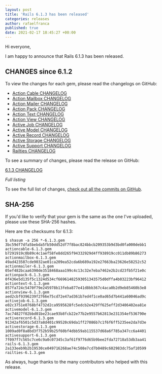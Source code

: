 ```yaml
---
layout: post
title: 'Rails 6.1.3 has been released'
categories: releases
author: rafaelfranca
published: true
date: 2021-02-17 18:45:27 +00:00
---
```

Hi everyone,

I am happy to announce that Rails 6.1.3 has been released.


## CHANGES since 6.1.2

To view the changes for each gem, please read the changelogs on GitHub:
* [Action Cable CHANGELOG](https://github.com/rails/rails/blob/v6.1.3/actioncable/CHANGELOG.md)
* [Action Mailbox CHANGELOG](https://github.com/rails/rails/blob/v6.1.3/actionmailbox/CHANGELOG.md)
* [Action Mailer CHANGELOG](https://github.com/rails/rails/blob/v6.1.3/actionmailer/CHANGELOG.md)
* [Action Pack CHANGELOG](https://github.com/rails/rails/blob/v6.1.3/actionpack/CHANGELOG.md)
* [Action Text CHANGELOG](https://github.com/rails/rails/blob/v6.1.3/actiontext/CHANGELOG.md)
* [Action View CHANGELOG](https://github.com/rails/rails/blob/v6.1.3/actionview/CHANGELOG.md)
* [Active Job CHANGELOG](https://github.com/rails/rails/blob/v6.1.3/activejob/CHANGELOG.md)
* [Active Model CHANGELOG](https://github.com/rails/rails/blob/v6.1.3/activemodel/CHANGELOG.md)
* [Active Record CHANGELOG](https://github.com/rails/rails/blob/v6.1.3/activerecord/CHANGELOG.md)
* [Active Storage CHANGELOG](https://github.com/rails/rails/blob/v6.1.3/activestorage/CHANGELOG.md)
* [Active Support CHANGELOG](https://github.com/rails/rails/blob/v6.1.3/activesupport/CHANGELOG.md)
* [Railties CHANGELOG](https://github.com/rails/rails/blob/v6.1.3/railties/CHANGELOG.md)

To see a summary of changes, please read the release on GitHub:

[6.1.3 CHANGELOG](https://github.com/rails/rails/releases/tag/v6.1.3)

*Full listing*

To see the full list of changes, [check out all the commits on
GitHub](https://github.com/rails/rails/compare/v6.1.2...v6.1.3).

## SHA-256

If you'd like to verify that your gem is the same as the one I've uploaded,
please use these SHA-256 hashes.

Here are the checksums for 6.1.3:

```
$ shasum -a 256 *-6.1.3.gem
3bc59df7dfa5bebda5fb50dd52df7f8bac824bbcb209353b9d3bd0fa000debb1  actioncable-6.1.3.gem
b7291919c0b89c4c1aef58fe8dd265f94332929d4ff938919cc011db89b86273  actionmailbox-6.1.3.gem
49ad423587cde9032ae01ca209ea52cda6b689a192e27663ba23626e58252c52  actionmailer-6.1.3.gem
05ef482bcaa6390de3518468aaa199c4c13c32e7eba7462e2b2cd23fb5f21e0c  actionpack-6.1.3.gem
0f436e5d135f5c1324d534cf66961482593051343575d0dffa4b03223bf96412  actiontext-6.1.3.gem
857fa724c5470f79e245978b13feba877e41d8bb367c4aca0b2d9eb85460b3e8  actionview-6.1.3.gem
aed2cbf9396239f2766e75cd72e47ad361b7ed4f1ce0ad65d7b441a60046ad9c  activejob-6.1.3.gem
e02c3751e0768bf4732d2ca9595628fc5edcb2e429ff625eff2d3406402ea81e  activemodel-6.1.3.gem
7ac74827f02bbd01be23cae93b8fcb22e77b2e9557b62813e231354ef536790e  activerecord-6.1.3.gem
91342af6501c5d37a8d401c99520c69da1ff27086b7c1f6f6ff5235ee2da7d3e  activestorage-6.1.3.gem
1009ad0f8a8bd3f752b59b25f60bf4dbb59ab115537d68a6f785a347cc6a4401  activesupport-6.1.3.gem
7f097f7c565c7ce6c9a0c07345c3af61f9776d65b9bee2fda72718a53db3aa41  rails-6.1.3.gem
2a133eeb9b2b19530ce049716268ae74c508e7cd7b0489c602983dc75af10599  railties-6.1.3.gem
```

As always, huge thanks to the many contributors who helped with this release.

